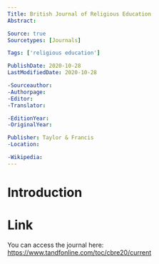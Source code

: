 ```yaml
---
Title: British Journal of Religious Education
Abstract: 

Source: true
Sourcetypes: [Journals]

Tags: ['religious education']

PublishDate: 2020-10-28
LastModifiedDate: 2020-10-28

-Sourceauthor:
-Authorpage:
-Editor:
-Translator:

-EditionYear:
-OriginalYear:

Publisher: Taylor & Francis
-Location:

-Wikipedia:
---
```

# Introduction

# Link
You can access the journal here: https://www.tandfonline.com/toc/cbre20/current